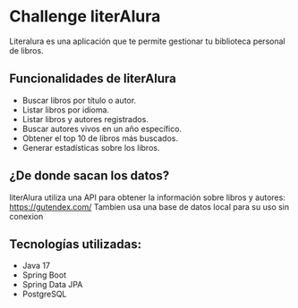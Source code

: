 # Challenge literAlura
Literalura es una aplicación que te permite gestionar tu biblioteca personal de libros.

## Funcionalidades de literAlura
- Buscar libros por título o autor.
- Listar libros por idioma.
- Listar libros y autores registrados.
- Buscar autores vivos en un año específico.
- Obtener el top 10 de libros más buscados.
- Generar estadísticas sobre los libros.

## ¿De donde sacan los datos?
literAlura utiliza una API para obtener la información sobre libros y autores: https://gutendex.com/ 
Tambien usa una base de datos local para su uso sin conexion

## Tecnologías utilizadas:
- Java 17
- Spring Boot
- Spring Data JPA
- PostgreSQL
